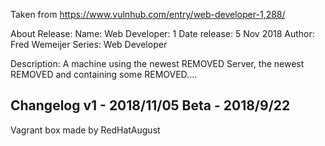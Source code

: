 Taken from https://www.vulnhub.com/entry/web-developer-1,288/ 

About Release:
    Name: Web Developer: 1
    Date release: 5 Nov 2018
    Author: Fred Wemeijer
    Series: Web Developer

Description:
A machine using the newest REMOVED Server, the newest REMOVED and containing some REMOVED....
## Changelog v1 - 2018/11/05 Beta - 2018/9/22
 
Vagrant box made by RedHatAugust

